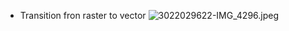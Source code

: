 * Transition fron raster to vector
![3022029622-IMG_4296.jpeg](https://bitbucket.org/repo/rpybXp8/images/3660265727-3022029622-IMG_4296.jpeg)